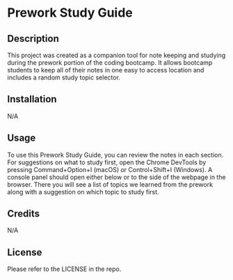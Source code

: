 # Prework Study Guide

## Description

This project was created as a companion tool for note keeping and studying during the prework portion of the coding bootcamp. It allows bootcamp students to keep all of their notes in one easy to access location and includes a random study topic selector.

## Installation

N/A

## Usage

To use this Prework Study Guide, you can review the notes in each section. For suggestions on what to study first, open the Chrome DevTools by pressing Command+Option+I (macOS) or Control+Shift+I (Windows). A console panel should open either below or to the side of the webpage in the browser. There you will see a list of topics we learned from the prework along with a suggestion on which topic to study first.

## Credits

N/A

## License

Please refer to the LICENSE in the repo.